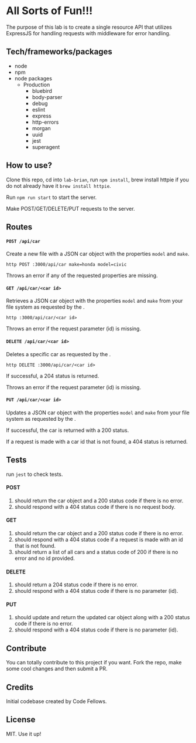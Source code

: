 # All Sorts of Fun!!!

The purpose of this lab is to create a single resource API that utilizes ExpressJS for handling requests with middleware for error handling.

## Tech/frameworks/packages

- node 
- npm
- node packages
  - Production
    - bluebird
    - body-parser 
    - debug
    - eslint
    - express
    - http-errors
    - morgan
    - uuid
    - jest
    - superagent


## How to use?
Clone this repo, cd into `lab-brian`, run `npm install`, brew install httpie if you do not already have it `brew install httpie`. 

Run `npm run start` to start the server.

Make POST/GET/DELETE/PUT requests to the server.

## Routes

#### `POST /api/car`

Create a new file with a JSON car object with the properties `model` and `make`.

```
http POST :3000/api/car make=honda model=civic
```

Throws an error if any of the requested properties are missing.


#### `GET /api/car/<car id>`

Retrieves a JSON car object with the properties `model` and `make` from your file system as requested by the <car id>.

```
http :3000/api/car/<car id>
```

Throws an error if the request parameter (id) is missing.

#### `DELETE /api/car/<car id>`

Deletes a specific car as requested by the <car id>.

```
http DELETE :3000/api/car/<car id>
```

If successful, a 204 status is returned.

Throws an error if the request parameter (id) is missing.


#### `PUT /api/car/<car id>`

Updates a JSON car object with the properties `model` and `make` from your file system as requested by the <car id>.

If successful, the car is returned with a 200 status.

If a request is made with a car id that is not found, a 404 status is returned.

## Tests

run `jest` to check tests.

#### POST

1. should return the car object and a 200 status code if there is no error.
2. should respond with a 404 status code if there is no request body.

#### GET

1. should return the car object and a 200 status code if there is no error.
2. should respond with a 404 status code if a request is made with an id that is not found.
3. should return a list of all cars and a status code of 200 if there is no error and no id provided.

#### DELETE

1. should return a 204 status code if there is no error.
2. should respond with a 404 status code if there is no parameter (id).

#### PUT

1. should update and return the updated car object along with a 200 status code if there is no error.
2. should respond with a 404 status code if there is no parameter (id).

## Contribute

You can totally contribute to this project if you want. Fork the repo, make some cool changes and then submit a PR.

## Credits

Initial codebase created by Code Fellows.

## License

MIT. Use it up!